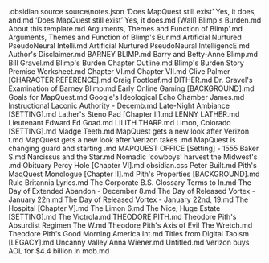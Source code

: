 .obsidian
source
source\notes.json
‘Does MapQuest still exist’ Yes, it does, and.md
‘Does MapQuest still exist’ Yes, it does.md
[Wall] Blimp's Burden.md
About this template.md
Arguments, Themes and Function of Blimp'.md
Arguments, Themes and Function of Blimp's Bur.md
Artificial Nurtured PseudoNeural Intelli.md
Artificial Nurtured PseudoNeural IntelligencE.md
Author's Disclaimer.md
BARNEY BLIMP.md
Barry and Betty-Anne Blimp.md
Bill Gravel.md
Blimp's Burden Chapter Outline.md
Blimp's Burden Story Premise Worksheet.md
Chapter VI.md
Chapter VII.md
Clive Palmer [CHARACTER REFERENCE].md
Craig Footloaf.md
DITHER.md
Dr. Gravel's Examination of Barney Blimp.md
Early Online Gaming [BACKGROUND].md
Goals for MapQuest.md
Google's Ideological Echo Chamber  James.md
Instructional Laconic Authority - Decemb.md
Late-Night Ambiance [SETTING].md
Lather's Steno Pad [Chapter II].md
LENNY LATHER.md
Lieutenant Edward Ed Goad.md
LILITH THARP.md
Limon, Colorado [SETTING].md
Madge Teeth.md
MapQuest gets a new look after Verizon t.md
MapQuest gets a new look after Verizon takes .md
MapQuest is changing guard and starting .md
MAPQUEST OFFICE [Setting] - 1555 Baker S.md
Narcissus and the Star.md
Nomadic 'cowboys' harvest the Midwest's .md
Obituary Percy Hole [Chapter VI].md
obsidian.css
Peter Built.md
Pith's MaqQuest Monologue [Chapter II].md
Pith's Properties [BACKGROUND].md
Rule Britannia Lyrics.md
The Corporate B.S. Glossary  Terms to In.md
The Day of Extended Abandon - December 8.md
The Day of Released Vortex - January 22n.md
The Day of Released Vortex - January 22nd, 19.md
The Hospital [Chapter V].md
The Limon 6.md
The Nice, Huge Estate [SETTING].md
The Victrola.md
THEODORE PITH.md
Theodore Pith's Absurdist Regimen  The W.md
Theodore Pith's Axis of Evil  The Wretch.md
Theodore Pith's Good Morning America Int.md
Titles from Digital Taoism [LEGACY].md
Uncanny Valley  Anna Wiener.md
Untitled.md
Verizon buys AOL for $4.4 billion in mob.md



